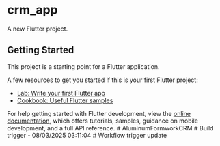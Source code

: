 # crm_app

A new Flutter project.

## Getting Started

This project is a starting point for a Flutter application.

A few resources to get you started if this is your first Flutter project:

- [Lab: Write your first Flutter app](https://docs.flutter.dev/get-started/codelab)
- [Cookbook: Useful Flutter samples](https://docs.flutter.dev/cookbook)

For help getting started with Flutter development, view the
[online documentation](https://docs.flutter.dev/), which offers tutorials,
samples, guidance on mobile development, and a full API reference.
#   A l u m i n u m F o r m w o r k C R M  
 #   B u i l d   t r i g g e r   -   0 8 / 0 3 / 2 0 2 5   0 3 : 1 1 : 0 4  
 #   W o r k f l o w   t r i g g e r   u p d a t e  
 